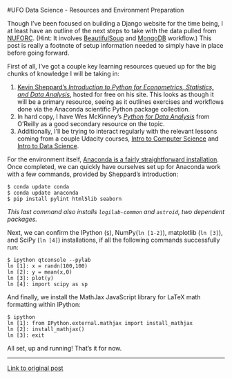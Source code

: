 #UFO Data Science - Resources and Environment Preparation

Though I’ve been focused on building a Django website for the time being, I at least have an outline of the next steps to take with the data pulled from [NUFORC](http://www.nuforc.org/). (Hint: It involves [BeautifulSoup](http://www.crummy.com/software/BeautifulSoup/bs4/doc/) and [MongoDB](http://api.mongodb.org/python/current/index.html) workflow.) This post is really a footnote of setup information needed to simply have in place before going forward.

First of all, I’ve got a couple key learning resources queued up for the big chunks of knowledge I will be taking in:

1. [Kevin Sheppard’s *Introduction to Python for Econometrics, Statistics, and Data Analysis*](http://www.kevinsheppard.com/images/0/09/Python_introduction.pdf), hosted for free on his site. This looks as though it will be a primary resource, seeing as it outlines exercises and workflows done via the Anaconda scientific Python package collection.
2. In hard copy, I have Wes McKinney’s [*Python for Data Analysis*](http://shop.oreilly.com/product/0636920023784.do) from O’Reilly as a good secondary resource on the topic.
3. Additionally, I’ll be trying to interact regularly with the relevant lessons coming from a couple Udacity courses, [Intro to Computer Science](https://www.udacity.com/course/cs101) and [Intro to Data Science](https://www.udacity.com/course/ud359).

For the environment itself, [Anaconda is a fairly straightforward installation](http://docs.continuum.io/anaconda/install.html). Once completed, we can quickly have ourselves set up for Anaconda work with a few commands, provided by Sheppard’s introduction:

```
$ conda update conda
$ conda update anaconda
$ pip install pylint html5lib seaborn
```
*This last command also installs ```logilab-common``` and ```astroid```, two dependent packages.*

Next, we can confirm the IPython (```$```), NumPy(```ln [1-2]```), matplotlib (```ln [3]```), and SciPy (```ln [4]```) installations, if all the following commands successfully run:

```
$ ipython qtconsole --pylab
ln [1]: x = randn(100,100)
ln [2]: y = mean(x,0)
ln [3]: plot(y)
ln [4]: import scipy as sp
```

And finally, we install the MathJax JavaScript library for LaTeX math formatting within IPython:

```
$ ipython
ln [1]: from IPython.external.mathjax import install_mathjax
ln [2]: install_mathjax()
ln [3]: exit
```

All set, up and running! That’s it for now.

----
[Link to original post](http://scotterenaissance.tumblr.com/post/97137337033/ufo-data-science-resources-and-environment)
